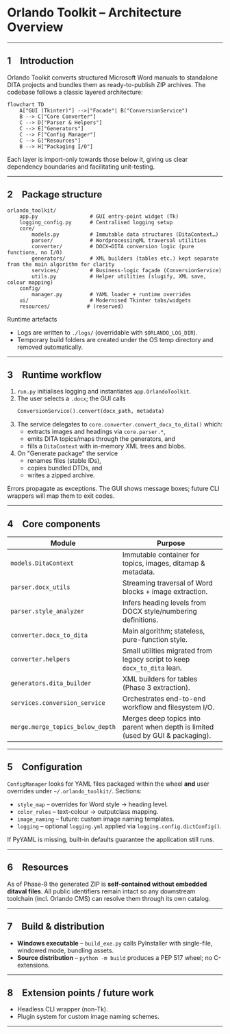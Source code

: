 # Orlando Toolkit – Architecture Overview

---

## 1 Introduction

Orlando Toolkit converts structured Microsoft Word manuals to standalone DITA projects and bundles them as ready-to-publish ZIP archives. The codebase follows a classic layered architecture:

```mermaid
flowchart TD
    A["GUI (Tkinter)"] -->|"Facade"| B("ConversionService")
    B --> C["Core Converter"]
    C --> D["Parser & Helpers"]
    C --> E["Generators"]
    C --> F["Config Manager"]
    C --> G["Resources"]
    B --> H["Packaging I/O"]
```

Each layer is import-only towards those below it, giving us clear dependency boundaries and facilitating unit-testing.

---

## 2 Package structure

```
orlando_toolkit/
    app.py                 # GUI entry-point widget (Tk)
    logging_config.py      # Centralised logging setup
    core/
        models.py          # Immutable data structures (DitaContext…)
        parser/            # WordprocessingML traversal utilities
        converter/         # DOCX→DITA conversion logic (pure functions, no I/O)
        generators/        # XML builders (tables etc.) kept separate from the main algorithm for clarity
        services/          # Business-logic façade (ConversionService)
        utils.py           # Helper utilities (slugify, XML save, colour mapping)
    config/
        manager.py         # YAML loader + runtime overrides
    ui/                    # Modernised Tkinter tabs/widgets
    resources/            # (reserved)
```

Runtime artefacts
* Logs are written to `./logs/` (overridable with `$ORLANDO_LOG_DIR`).
* Temporary build folders are created under the OS temp directory and removed automatically.

---

## 3 Runtime workflow

1. `run.py` initialises logging and instantiates `app.OrlandoToolkit`.
2. The user selects a `.docx`; the GUI calls
   ```python
   ConversionService().convert(docx_path, metadata)
   ```
3. The service delegates to `core.converter.convert_docx_to_dita()` which:
   * extracts images and headings via `core.parser.*`,
   * emits DITA topics/maps through the generators, and
   * fills a `DitaContext` with in-memory XML trees and blobs.
4. On "Generate package" the service
   * renames files (stable IDs),
   * copies bundled DTDs, and
   * writes a zipped archive.

Errors propagate as exceptions. The GUI shows message boxes; future CLI wrappers will map them to exit codes.

---

## 4 Core components

| Module | Purpose |
|--------|---------|
| `models.DitaContext` | Immutable container for topics, images, ditamap & metadata. |
| `parser.docx_utils`  | Streaming traversal of Word blocks + image extraction. |
| `parser.style_analyzer` | Infers heading levels from DOCX style/numbering definitions. |
| `converter.docx_to_dita` | Main algorithm; stateless, pure-function style. |
| `converter.helpers`  | Small utilities migrated from legacy script to keep `docx_to_dita` lean. |
| `generators.dita_builder` | XML builders for tables (Phase 3 extraction). |
| `services.conversion_service` | Orchestrates end-to-end workflow and filesystem I/O. |
| `merge.merge_topics_below_depth` | Merges deep topics into parent when depth is limited (used by GUI & packaging). |

---

## 5 Configuration

`ConfigManager` looks for YAML files packaged within the wheel **and** user overrides under `~/.orlando_toolkit/`. Sections:
* `style_map`         – overrides for Word style → heading level.
* `color_rules`       – text-colour → outputclass mapping.
* `image_naming`      – future: custom image naming templates.
* `logging`           – optional `logging.yml` applied via `logging.config.dictConfig()`.

If PyYAML is missing, built-in defaults guarantee the application still runs.

---

## 6 Resources

As of Phase-9 the generated ZIP is **self-contained without embedded ditaval files**.  All public identifiers remain intact so any downstream toolchain (incl. Orlando CMS) can resolve them through its own catalog.

---

## 7 Build & distribution

* **Windows executable** – `build_exe.py` calls PyInstaller with
  single-file, windowed mode, bundling assets.
* **Source distribution** – `python -m build` produces a PEP 517 wheel; no C-extensions.


---

## 8 Extension points / future work

* Headless CLI wrapper (non-Tk).
* Plugin system for custom image naming schemes.


---

